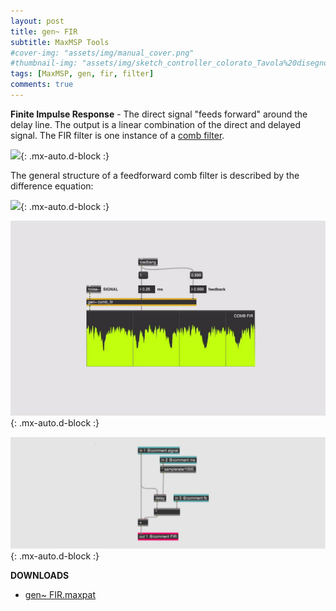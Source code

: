 ```yaml
---
layout: post
title: gen~ FIR
subtitle: MaxMSP Tools
#cover-img: "assets/img/manual_cover.png"
#thumbnail-img: "assets/img/sketch_controller_colorato_Tavola%20disegno%201.png"
tags: [MaxMSP, gen, fir, filter]
comments: true
---
```


**Finite Impulse Response** - The direct signal "feeds forward" around the delay line. The output is a linear combination of the direct and delayed signal. The FIR filter is one instance of a [comb filter](https://velitch.github.io/velitch/2021-10-19-tool_gen_combfilter/). 

![](https://en.m.wikipedia.org/wiki/Comb_filter#/media/File%3AComb_filter_feedforward.svg){: .mx-auto.d-block :}

The general structure of a feedforward comb filter is described by the difference equation:

![](https://wikimedia.org/api/rest_v1/media/math/render/svg/407d8d32def12f79789bde99eccb4d859fd98281){: .mx-auto.d-block :}

![](https://github.com/Velitch/velitch/blob/main/assets/img/img_maxmsp/gen~%20fir.gif?raw=true){: .mx-auto.d-block :}

![](https://github.com/Velitch/velitch/blob/main/assets/img/img_maxmsp/dsp~%20fir.png?raw=true){: .mx-auto.d-block :}


**DOWNLOADS**

  - [gen~ FIR.maxpat](https://github.com/Velitch/BN_Musica_Elettronica/tree/main/IBN/COME-05-informatica-musicale-IBN/Filtri_gen/comb_iir)
